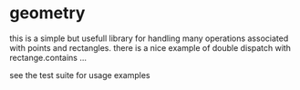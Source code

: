 geometry
========

this is a simple but usefull library for handling many operations associated with points and rectangles.
there is a nice example of double dispatch with rectange.contains ...

see the test suite for usage examples




